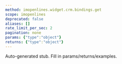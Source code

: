 ```yaml
---
method: imopenlines.widget.crm.bindings.get
scope: imopenlines
deprecated: false
aliases: []
rate_limit_per_sec: 2
pagination: none
params: {"type":"object"}
returns: {"type":"object"}
---
```


Auto-generated stub. Fill in params/returns/examples.
